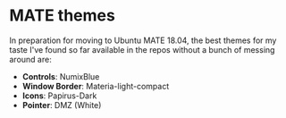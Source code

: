 # MATE themes

In preparation for moving to Ubuntu MATE 18.04, the best themes for my taste I've found so far available in the repos without a bunch of messing around are:

- **Controls**: NumixBlue
- **Window Border**: Materia-light-compact
- **Icons**: Papirus-Dark
- **Pointer**: DMZ (White)
